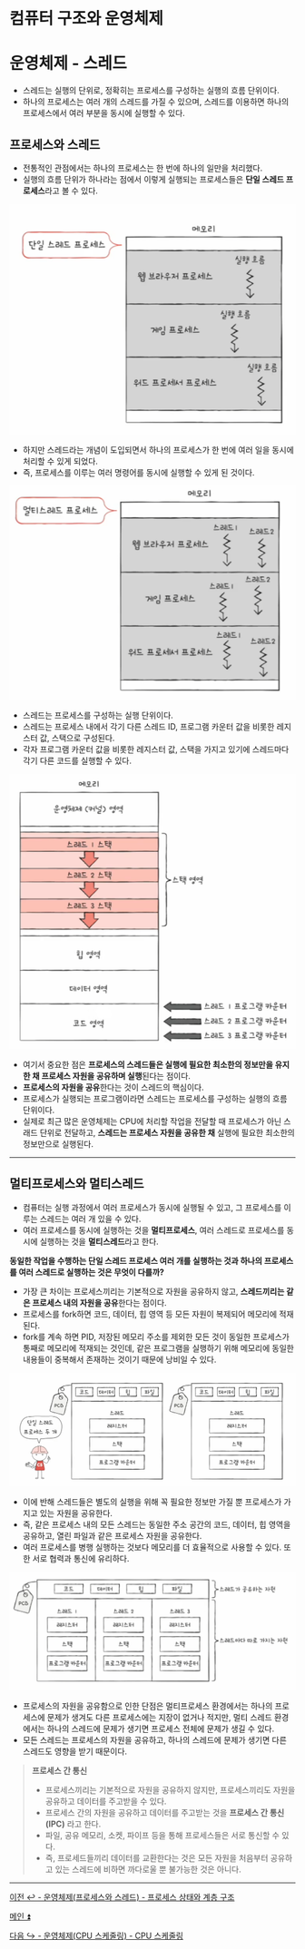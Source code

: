 # 컴퓨터 구조와 운영체제

# 운영체제 - 스레드

- 스레드는 실행의 단위로, 정확히는 프로세스를 구성하는 실행의 흐름 단위이다.
- 하나의 프로세스는 여러 개의 스레드를 가질 수 있으며, 스레드를 이용하면 하나의 프로세스에서 여러 부분을 동시에 실행할 수 있다.

## 프로세스와 스레드

- 전통적인 관점에서는 하나의 프로세스는 한 번에 하나의 일만을 처리했다.
- 실행의 흐름 단위가 하나라는 점에서 이렇게 실행되는 프로세스들은 **단일 스레드 프로세스**라고 볼 수 있다.

![img_9.png](image/img_9.png)

- 하지만 스레드라는 개념이 도입되면서 하나의 프로세스가 한 번에 여러 일을 동시에 처리할 수 있게 되었다.
- 즉, 프로세스를 이루는 여러 명령어를 동시에 실행할 수 있게 된 것이다.

![img_10.png](image/img_10.png)

- 스레드는 프로세스를 구성하는 실행 단위이다.
- 스레드는 프로세스 내에서 각기 다른 스레드 ID, 프로그램 카운터 값을 비롯한 레지스터 값, 스택으로 구성된다.
- 각자 프로그램 카운터 값을 비롯한 레지스터 값, 스택을 가지고 있기에 스레드마다 각기 다른 코드를 실행할 수 있다.

![img_11.png](image/img_11.png)

- 여기서 중요한 점은 **프로세스의 스레드들은 실행에 필요한 최소한의 정보만을 유지한 채 프로세스 자원을 공유하며 실행**된다는 점이다.
- **프로세스의 자원을 공유**한다는 것이 스레드의 핵심이다.
- 프로세스가 실행되는 프로그램이라면 스레드는 프로세스를 구성하는 실행의 흐름 단위이다.
- 실제로 최근 많은 운영체제는 CPU에 처리할 작업을 전달할 때 프로세스가 아닌 스래드 단위로 전달하고, **스레드는 프로세스 자원을 공유한 채** 실행에 필요한 최소한의 정보만으로 실행된다.

---

## 멀티프로세스와 멀티스레드

- 컴퓨터는 실행 과정에서 여러 프로세스가 동시에 실행될 수 있고, 그 프로세스를 이루는 스레드는 여러 개 있을 수 있다.
- 여러 프로세스를 동시에 실행하는 것을 **멀티프로세스**, 여러 스레드로 프로세스를 동시에 실행하는 것을 **멀티스레드**라고 한다.

**동일한 작업을 수행하는 단일 스레드 프로세스 여러 개를 실행하는 것과 하나의 프로세스를 여러 스레드로 실행하는 것은 무엇이 다를까?**

- 가장 큰 차이는 프로세스끼리는 기본적으로 자원을 공유하지 않고, **스레드끼리는 같은 프로세스 내의 자원을 공유**한다는 점이다.
- 프로세스를 fork하면 코드, 데이터, 힙 영역 등 모든 자원이 복제되어 메모리에 적재된다.
- fork를 계속 하면 PID, 저장된 메모리 주소를 제외한 모든 것이 동일한 프로세스가 통째로 메모리에 적재되는 것인데, 같은 프로그램을 실행하기 위해 메모리에
    동일한 내용들이 중복해서 존재하는 것이기 때문에 낭비일 수 있다.

![img_12.png](image/img_12.png)

- 이에 반해 스레드들은 별도의 실행을 위해 꼭 필요한 정보만 가질 뿐 프로세스가 가지고 있는 자원을 공유한다.
- 즉, 같은 프로세스 내의 모든 스레드는 동일한 주소 공간의 코드, 데이터, 힙 영역을 공유하고, 열린 파일과 같은 프로세스 자원을 공유한다.
- 여러 프로세스를 병행 실행하는 것보다 메모리를 더 효율적으로 사용할 수 있다. 또한 서로 협력과 통신에 유리하다.

![img_13.png](image/img_13.png)

- 프로세스의 자원을 공유함으로 인한 단점은 멀티프로세스 환경에서는 하나의 프로세스에 문제가 생겨도 다른 프로세스에는 지장이 없거나 적지만,
    멀티 스레드 환경에서는 하나의 스레드에 문제가 생기면 프로세스 전체에 문제가 생길 수 있다.
- 모든 스레드는 프로세스의 자원을 공유하고, 하나의 스레드에 문제가 생기면 다른 스레드도 영향을 받기 때문이다.

> **프로세스 간 통신**
> 
> - 프로세스끼리는 기본적으로 자원을 공유하지 않지만, 프로세스끼리도 자원을 공유하고 데이터를 주고받을 수 있다.
> - 프로세스 간의 자원을 공유하고 데이터를 주고받는 것을 **프로세스 간 통신(IPC)** 라고 한다.
> - 파일, 공유 메모리, 소켓, 파이프 등을 통해 프로세스들은 서로 통신할 수 있다.
> - 즉, 프로세드들끼리 데이터를 교환한다는 것은 모든 자원을 처음부터 공유하고 있는 스레드에 비하면 까다로울 뿐 불가능한 것은 아니다.

---

[이전 ↩️ - 운영체제(프로세스와 스레드) - 프로세스 상태와 계층 구조]()

[메인 ⏫](https://github.com/genesis12345678/TIL/blob/main/cs/Main.md)

[다음 ↪️ - 운영체제(CPU 스케줄링) - CPU 스케줄링]()